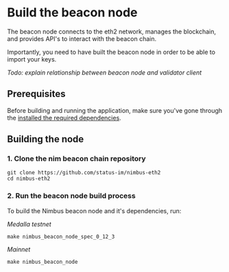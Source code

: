 # Build the beacon node

The beacon node connects to the eth2 network, manages the blockchain, and provides API's to interact with the beacon chain.

Importantly, you need to have built the beacon node in order to be able to import your keys.

*Todo: explain relationship between beacon node and validator client*

## Prerequisites

Before building and running the application, make sure you've gone through the [installed the required dependencies](./install.md).

## Building the node

### 1. Clone the nim beacon chain repository

```
git clone https://github.com/status-im/nimbus-eth2
cd nimbus-eth2
```

### 2. Run the beacon node build process

To build the Nimbus beacon node and it's dependencies, run:

*Medalla testnet*
```
make nimbus_beacon_node_spec_0_12_3
```

*Mainnet*
```
make nimbus_beacon_node
```

